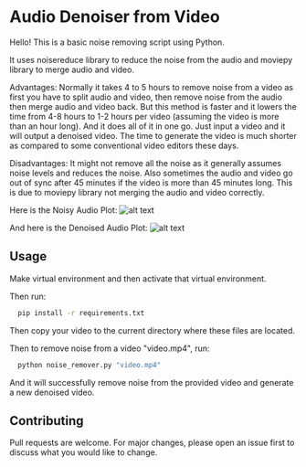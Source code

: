 # Audio Denoiser from Video

Hello! This is a basic noise removing script using Python. 

It uses noisereduce library to reduce the noise from the audio and moviepy library to merge audio and video.

Advantages: Normally it takes 4 to 5 hours to remove noise from a video as first you have to split audio and video, 
then remove noise from the audio then merge audio and video back. But this method is faster and it lowers the time from 4-8 hours to 1-2 hours per video
(assuming the video is more than an hour long). And it does all of it in one go. Just input a video and it will output a denoised video.
The time to generate the video is much shorter as compared to some conventional video editors these days.

Disadvantages: It might not remove all the noise as it generally assumes noise levels and reduces the noise. Also sometimes the audio and video go out of sync after 45 minutes if the video
is more than 45 minutes long. This is due to moviepy library not merging the audio and video correctly.

Here is the Noisy Audio Plot:
![alt text](https://github.com/WaqarAnwar/Audio_Noise_Remover_from_Video-Python/blob/main/NoisyAudioPlot.PNG?raw=true)

And here is the Denoised Audio Plot:
![alt text](https://github.com/WaqarAnwar/Audio_Noise_Remover_from_Video-Python/blob/main/DenoisedAudioPlot.PNG?raw=true)

## Usage

Make virtual environment and then activate that virtual environment.

Then run:
```bash
  pip install -r requirements.txt
```
Then copy your video to the current directory where these files are located.

Then to remove noise from a video "video.mp4", run:
```bash
  python noise_remover.py "video.mp4"
```
And it will successfully remove noise from the provided video and generate a new denoised video.

## Contributing

Pull requests are welcome. For major changes, please open an issue first to discuss what you would like to change.
